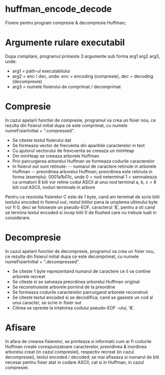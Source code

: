 # huffman_encode_decode
Fisiere pentru program compresie & decompresie Huffman;

# Argumente rulare executabil
Dupa compilare, programul primeste 3 argumente sub forma arg1 arg2 arg3, unde:
  - arg1 = path-ul executabilului
  - arg2 = enc / dec, unde:
        enc = encoding (compresie), dec = decoding (decompresie)
  - arg3 = numele fisierului de comprimat / decomprimat

# Compresie
In cazul apelarii functiei de compresie, programul va crea un fisier nou, ce rezulta din fisierul initial dupa ce este comprimat,
cu numele numeFisierInitial + ".compressed".

 - Se citeste textul fisierului dat
 - Se formeaza vector de frecventa din aparitiile caracterelor in text
 - Cu ajutorul vectorului de frevcventa se creeaza un minHeap
 - Din minHeap se creeaza arborele Huffman
 - Prin parcurgerea arborelui Huffman se formeaza codurile caracterelor
 - In fisierul out sunt retinute: 
              -- numarul de caractere retinute in arborele Huffman
              -- preordinea arborelui Huffman;
                    preordinea este retinuta in forma (exemplu): 0001a1b01c, unde
                    0 = nod neterminal
                    1 = semnaleaza ca urmatorii 8 biti vor retine codul ASCII al unui nod terminal
                    a, b, c = 8 biti cod ASCII, noduri terminale in arbore
                    
 Pentru ca rezolutia fisierelor C este de 1 byte, cand am terminat de scris bitii textului encoded in fisierul out, restul bitilor pana la umplerea ultimului
 byte vor fi 0, deci se foloseste un pseudo-EOF, caracterul '&', pentru a sti cand se termina textul encoded si incep bitii 0 de flushed care nu trebuie luati
 in considerare.

# Decompresie
In cazul apelarii functiei de decompresie, programul va crea un fisier nou, ce rezulta din fisierul initial dupa ce este decomprimat,
cu numele numeFisierInitial + ".decompressed".

- Se citeste 1 byte reprezentand numarul de caractere ce il va contine arborele recreat
- Se citeste si se salveaza preordinea arborelui Huffman original
- Se reconstruieste arborele pornind de la preordine
- Se formeaza codurile caracterelor parcurgand arborele reconstruit
- Se citeste textul encoded si se decodifica; cand se gaseste un cod al unui caracter, se scrie in fisier out
- Citirea se opreste la intalnirea codului pseudo-EOF -ului, '&'.

# Afisare
In afara de crearea fisierelor, se printeaza si informatii cum ar fi codurile Huffman create corespunzatoare caracterelor, preordinea & inordinea 
arborelui creat (in cazul compresiei), respectiv recreat (in cazul decompresiei), textul encoded / decoded; se mai afiseaza si numarul de biti necesar
pentru fisier atat in codare ASCII, cat si in Huffman, in cazul compresiei.
